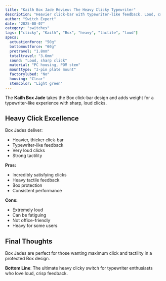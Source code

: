```yaml
---
title: "Kailh Box Jade Review: The Heavy Clicky Typewriter"
description: "Heavier click-bar with typewriter-like feedback. Loud, crisp, and incredibly satisfying for clicky enthusiasts."
author: "Switch Expert"
date: "2025-08-07"
category: "switches"
tags: ["clicky", "Kailh", "Box", "heavy", "tactile", "loud"]
specs:
  actuationforce: "50g"
  bottomoutforce: "60g"
  pretravel: "1.8mm"
  totaltravel: "3.6mm"
  sound: "Loud, sharp click"
  material: "PC housing, POM stem"
  mounttype: "3-pin plate mount"
  factorylubed: "No"
  housing: "Clear"
  stemcolor: "Light green"
---
```


The **Kailh Box Jade** takes the Box click-bar design and adds weight for a typewriter-like experience with sharp, loud clicks.

## Heavy Click Excellence
Box Jades deliver:


- Heavier, thicker click-bar
- Typewriter-like feedback
- Very loud clicks
- Strong tactility

**Pros:**


- Incredibly satisfying clicks
- Heavy tactile feedback
- Box protection
- Consistent performance

**Cons:**


- Extremely loud
- Can be fatiguing
- Not office-friendly
- Heavy for some users

## Final Thoughts
Box Jades are perfect for those wanting maximum click and tactility in a protected Box design.

**Bottom Line**: The ultimate heavy clicky switch for typewriter enthusiasts who love loud, crisp feedback.